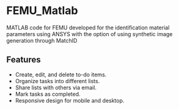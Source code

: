 # FEMU_Matlab
MATLAB code for FEMU developed for the identification material parameters using ANSYS with the option of using synthetic image generation through MatchID

## Features
- Create, edit, and delete to-do items.
- Organize tasks into different lists.
- Share lists with others via email.
- Mark tasks as completed.
- Responsive design for mobile and desktop.
